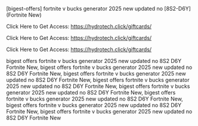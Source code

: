 [bigest-offers] fortnite v bucks generator 2025 new updated no [8S2-D6Y] (Fortnite New)

Click Here to Get Access: https://hydrotech.click/giftcards/

Click Here to Get Access: https://hydrotech.click/giftcards/

Click Here to Get Access: https://hydrotech.click/giftcards/

 bigest offers fortnite v bucks generator 2025 new updated no 8S2 D6Y Fortnite New, bigest offers fortnite v bucks generator 2025 new updated no 8S2 D6Y Fortnite New, bigest offers fortnite v bucks generator 2025 new updated no 8S2 D6Y Fortnite New, bigest offers fortnite v bucks generator 2025 new updated no 8S2 D6Y Fortnite New, bigest offers fortnite v bucks generator 2025 new updated no 8S2 D6Y Fortnite New, bigest offers fortnite v bucks generator 2025 new updated no 8S2 D6Y Fortnite New, bigest offers fortnite v bucks generator 2025 new updated no 8S2 D6Y Fortnite New, bigest offers fortnite v bucks generator 2025 new updated no 8S2 D6Y Fortnite New
